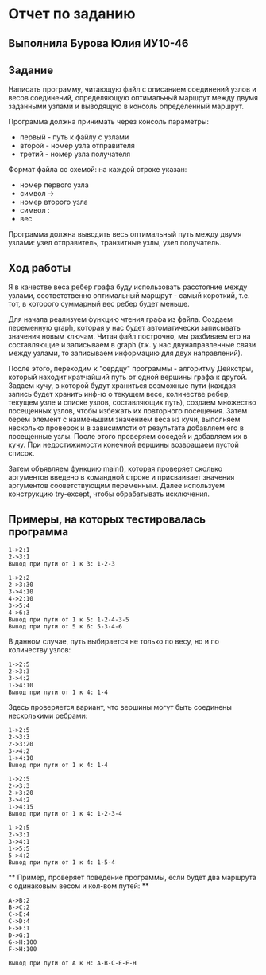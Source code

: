 # Отчет по заданию
## Выполнила Бурова Юлия ИУ10-46

## Задание
Написать программу, читающую файл с описанием соединений узлов и весов соединений, определяющую оптимальный маршрут между двумя заданными узлами и выводящую в консоль определенный маршрут.

Программа должна принимать через консоль параметры:
- первый - путь к файлу с узлами
- второй - номер узла отправителя
- третий - номер узла получателя


Формат файла со схемой: на каждой строке указан:
- номер первого узла
- символ ->
- номер второго узла
- символ :
- вес


Программа должна выводить весь оптимальный путь между двумя узлами: узел отправитель, транзитные узлы, узел получатель.

## Ход работы
Я в качестве веса ребер графа буду использовать расстояние между узлами, соответственно оптимальный маршрут - самый короткий, т.е. тот, в которого суммарный вес ребер будет меньше.

Для начала реализуем функцию чтения графа из файла. Создаем переменную graph, которая у нас будет автоматически записывать значения новым ключам. Читая файл построчно, мы разбиваем его на составляющие и записываем в  graph (т.к. у нас двунаправленные связи между узлами, то записываем информацию для двух направлений).

После этого, переходим к "сердцу" программы - алгоритму Дейкстры, который находит кратчайший путь от одной вершины графа к другой. Задаем кучу, в которой будут храниться возможные пути (каждая запись будет хранить инф-ю о текущем весе, количестве ребер, текущем узле и списке узлов, составляющих путь), создаем множество посещенных узлов, чтобы избежать их повторного посещения. Затем берем элемент с наименьшим значением веса из кучи, выполняем несколько проверок и в зависимлсти от результата добавляем его в посещенные узлы. После этого проверяем соседей и добавляем их в кучу. При недостижимости конечной вершины возвращаем пустой список. 

Затем объявляем функцию main(), которая проверяет сколько аргументов введено в командной строке и присваивает значения аргументов сооветствующим переменным. Далее используем конструкцию try-except, чтобы обрабатывать исключения.

## Примеры, на которых тестировалась программа

```console
1->2:1
2->3:1
Вывод при пути от 1 к 3: 1-2-3
```

```console
1->2:2
2->З:З0
З->4:10
4->2:10
З->5:4
4->6:3
Вывод при пути от 1 к 5: 1-2-4-3-5
Вывод при пути от 5 к 6: 5-3-4-6
```
В данном случае, путь выбирается не только по весу, но и по количеству узлов:
```console
1->2:5
2->3:3
3->4:2
1->4:10
Вывод при пути от 1 к 4: 1-4
```

Здесь проверяется вариант, что вершины могут быть соединены несколькими ребрами:
```console
1->2:5
2->3:3
2->3:20
3->4:2
1->4:10
Вывод при пути от 1 к 4: 1-4
```

```console
1->2:5
2->3:3
2->3:20
3->4:2
1->4:15
Вывод при пути от 1 к 4: 1-2-3-4
```

```console
1->2:5
2->3:1
3->4:1
1->5:5
5->4:2
Вывод при пути от 1 к 4: 1-5-4
```

** Пример, проверяет поведение программы, если будет два маршрута с одинаковым весом и кол-вом путей: **
```console
A->B:2
B->C:2
C->E:4
C->D:4
E->F:1
D->G:1
G->H:100
F->H:100

Вывод при пути от A к H: A-B-C-E-F-H 
```